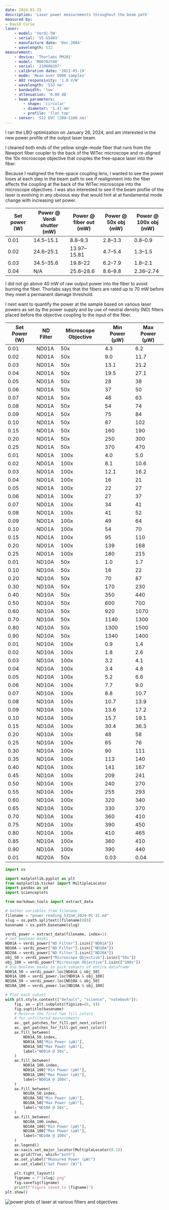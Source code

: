 ```yaml
---
date: 2024-01-31
description: 'Laser power measurements throughout the beam path'
measured by:
- David Curie
laser:
    - model: 'Verdi-5W'
    - serial: 'V5-G5403'
    - manufacture date: 'Dec-2004'
    - wavelength: 532
measurement:
    - device: 'Thorlabs PM101'
    - model: 'M00702598'
    - serial: '210608107'
    - calibration date: '2021-05-19'
    - mode: 'Mean over 5000 samples'
    - A02 responsivity: '1.0 V/W'
    - wavelength: '532 nm'
    - bandwidth: 'low'
    - attenuation: '0.00 dB'
    - beam parameters:
        - shape: 'circular'
        - diameter: '1.41 mm'
        - profile: 'flat top'
    - sensor: 'S12 QVC (200–1100 nm)'
---
```


I ran the LBO optimization on January 26, 2024, and am interested in the new
power profile of the output laser beam.

I cleaned both ends of the yellow single-mode fiber that runs from the Newport
fiber coupler to the back of the WITec microscope and re-aligned the 10x
microscope objective that couples the free-space laser into the fiber.

Because I realigned the free-space coupling lens, I wanted to see the power
loses at each step in the beam path to see if realignment into the fiber
affects the coupling at the back of the WITec microscope into the microscope
objectives. I was also interested to see if the beam profile of the laser is
evolving in any obvious way that would hint at at fundamental mode change with
increasing set power.

| Set power (W) | Power @ Verdi shutter (mW) | Power @ fiber out (mW) | Power @ 50x obj (mW) | Power @ 100x obj (mW) |
|---------------|----------------------------|------------------------|----------------------|-----------------------|
| 0.01          | 14.5–15.1                  | 8.8–9.3                | 2.8–3.3              | 0.8–0.9               |
| 0.02          | 24.6–25.1                  | 13.97–15.81            | 4.7–5.4              | 1.3–1.5               |
| 0.03          | 34.5–35.6                  | 19.8–22                | 6.2–7.9              | 1.8–2.1               |
| 0.04          | N/A                        | 25.6–28.6              | 8.6–9.8              | 2.36–2.74             |

I did not go above 40 mW of raw output power into the fiber to avoid burning
the fiber. Thorlabs says that the fibers are rated up to 70 mW before they meet
a permanent damage threshold.

I next want to quantify the power at the sample based on various laser powers
as set by the power supply and by use of neutral density (ND) filters placed
before the objective coupling to the input of the fiber.

| Set Power (W) | ND Filter | Microscope Objective | Min Power (µW) | Max Power (µW) |
|---------------|-----------|----------------------|----------------|----------------|
| 0.01          | ND01A     | 50x                  | 4.3            | 6.2            |
| 0.02          | ND01A     | 50x                  | 9.0            | 11.7           |
| 0.03          | ND01A     | 50x                  | 13.1           | 21.2           |
| 0.04          | ND01A     | 50x                  | 19.5           | 27.1           |
| 0.05          | ND01A     | 50x                  | 28             | 38             |
| 0.06          | ND01A     | 50x                  | 37             | 50             |
| 0.07          | ND01A     | 50x                  | 48             | 63             |
| 0.08          | ND01A     | 50x                  | 54             | 74             |
| 0.09          | ND01A     | 50x                  | 75             | 84             |
| 0.10          | ND01A     | 50x                  | 87             | 102            |
| 0.15          | ND01A     | 50x                  | 160            | 190            |
| 0.20          | ND01A     | 50x                  | 250            | 300            |
| 0.25          | ND01A     | 50x                  | 370            | 470            |
| 0.01          | ND01A     | 100x                 | 4.0            | 5.0            |
| 0.02          | ND01A     | 100x                 | 8.1            | 10.6           |
| 0.03          | ND01A     | 100x                 | 12.1           | 16.2           |
| 0.04          | ND01A     | 100x                 | 16             | 21             |
| 0.05          | ND01A     | 100x                 | 22             | 27             |
| 0.06          | ND01A     | 100x                 | 27             | 37             |
| 0.07          | ND01A     | 100x                 | 34             | 41             |
| 0.08          | ND01A     | 100x                 | 41             | 52             |
| 0.09          | ND01A     | 100x                 | 49             | 64             |
| 0.10          | ND01A     | 100x                 | 54             | 70             |
| 0.15          | ND01A     | 100x                 | 95             | 110            |
| 0.20          | ND01A     | 100x                 | 139            | 168            |
| 0.25          | ND01A     | 100x                 | 180            | 215            |
| 0.01          | ND10A     | 50x                  | 1.0            | 1.7            |
| 0.10          | ND10A     | 50x                  | 16             | 22             |
| 0.20          | ND10A     | 50x                  | 70             | 87             |
| 0.30          | ND10A     | 50x                  | 170            | 230            |
| 0.40          | ND10A     | 50x                  | 350            | 440            |
| 0.50          | ND10A     | 50x                  | 600            | 700            |
| 0.60          | ND10A     | 50x                  | 920            | 1070           |
| 0.70          | ND10A     | 50x                  | 1140           | 1300           |
| 0.80          | ND10A     | 50x                  | 1300           | 1500           |
| 0.90          | ND10A     | 50x                  | 1340           | 1400           |
| 0.01          | ND10A     | 100x                 | 0.9            | 1.4            |
| 0.02          | ND10A     | 100x                 | 1.8            | 2.6            |
| 0.03          | ND10A     | 100x                 | 3.2            | 4.1            |
| 0.04          | ND10A     | 100x                 | 3.4            | 4.8            |
| 0.05          | ND10A     | 100x                 | 5.2            | 6.6            |
| 0.06          | ND10A     | 100x                 | 7.7            | 9.0            |
| 0.07          | ND10A     | 100x                 | 8.8            | 10.7           |
| 0.08          | ND10A     | 100x                 | 10.7           | 13.9           |
| 0.09          | ND10A     | 100x                 | 13.6           | 17.2           |
| 0.10          | ND10A     | 100x                 | 15.7           | 19.1           |
| 0.15          | ND10A     | 100x                 | 30.4           | 36.3           |
| 0.20          | ND10A     | 100x                 | 48             | 58             |
| 0.25          | ND10A     | 100x                 | 65             | 76             |
| 0.30          | ND10A     | 100x                 | 90             | 111            |
| 0.35          | ND10A     | 100x                 | 113            | 140            |
| 0.40          | ND10A     | 100x                 | 141            | 167            |
| 0.45          | ND10A     | 100x                 | 209            | 241            |
| 0.50          | ND10A     | 100x                 | 240            | 270            |
| 0.55          | ND10A     | 100x                 | 255            | 293            |
| 0.60          | ND10A     | 100x                 | 320            | 340            |
| 0.65          | ND10A     | 100x                 | 330            | 370            |
| 0.70          | ND10A     | 100x                 | 360            | 410            |
| 0.75          | ND10A     | 100x                 | 390            | 450            |
| 0.80          | ND10A     | 100x                 | 410            | 465            |
| 0.85          | ND10A     | 100x                 | 360            | 410            |
| 0.90          | ND10A     | 100x                 | 390            | 440            |
| 0.01          | ND20A     | 50x                  | 0.03           | 0.04           |

```python
import os

import matplotlib.pyplot as plt
from matplotlib.ticker import MultipleLocator
import pandas as pd
import scienceplots

from markdown_tools import extract_data

# Gather variables from filename
filename = "power-reading_532nm_2024-01-31.md"
slug = os.path.splitext((filename))[0]
basename = os.path.basename(slug)

verdi_power = extract_data(filename, index=1)
# set boolean masks
ND01A = verdi_power["ND Filter"].isin(["ND01A"])
ND10A = verdi_power["ND Filter"].isin(["ND10A"])
ND20A = verdi_power["ND Filter"].isin(["ND20A"])
obj_50 = verdi_power["Microscope Objective"].isin(["50x"])
obj_100 = verdi_power["Microscope Objective"].isin(["100x"])
# Use boolean masks to pick subsets of entire dataframe
ND01A_50 = verdi_power.loc[ND01A & obj_50]
ND01A_100 = verdi_power.loc[ND01A & obj_100]
ND10A_50 = verdi_power.loc[ND10A & obj_50]
ND10A_100 = verdi_power.loc[ND10A & obj_100]

# Plot each subset
with plt.style.context(["default", "science", "notebook"]):
    fig, ax = plt.subplots(figsize=(6, 8))
    fig.suptitle(basename)
    # Reserve the first two fill colors
    # for unfiltered measurements
    ax._get_patches_for_fill.get_next_color()
    ax._get_patches_for_fill.get_next_color()
    ax.fill_between(
        ND01A_50.index,
        ND01A_50["Min Power (µW)"],
        ND01A_50["Max Power (µW)"],
        label="ND01A @ 50x",
    )
    ax.fill_between(
        ND01A_100.index,
        ND01A_100["Min Power (µW)"],
        ND01A_100["Max Power (µW)"],
        label="ND01A @ 100x",
    )
    ax.fill_between(
        ND10A_50.index,
        ND10A_50["Min Power (µW)"],
        ND10A_50["Max Power (µW)"],
        label="ND10A @ 50x",
    )
    ax.fill_between(
        ND10A_100.index,
        ND10A_100["Min Power (µW)"],
        ND10A_100["Max Power (µW)"],
        label="ND10A @ 100x",
    )
    ax.legend()
    ax.xaxis.set_major_locator(MultipleLocator(0.1))
    ax.grid(True, which="both")
    ax.set_ylabel("Measured Power (µW)")
    ax.set_xlabel("Set Power (W)")
    
    plt.tight_layout()
    figname = f"{slug}.png"
    fig.savefig(figname)
    print(f"Figure saved to {figname}")
plt.show()
```

![power plots of laser at various filters and objectives](power-reading_532nm_2024-01-31.png "Laser plots")
